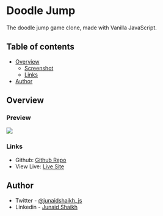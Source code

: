 # Doodle Jump

The doodle jump game clone, made with Vanilla JavaScript.

## Table of contents

- [Overview](#overview)
  - [Screenshot](#screenshot)
  - [Links](#links)
- [Author](#author)

## Overview

### Preview

![](./preview.gif)

### Links

- Github: [Github Repo](https://github.com/junaidshaikh-js/doodle-jump)
- View Live: [Live Site](https://junaidshaikh-js.github.io/doodle-jump/)

## Author

- Twitter - [@junaidshaikh_js](https://twitter.com/junaidshaikh_js)
- Linkedin - [Junaid Shaikh](https://www.linkedin.com/in/junaidshaikhjs/)
